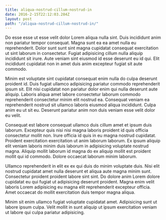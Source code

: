 ```yaml
---
title: aliqua-nostrud-cillum-nostrud-in
date: 2016-2-15T22:12:03.284Z
layout: post
path: "/aliqua-nostrud-cillum-nostrud-in/"
---
```


Do esse esse ut esse velit dolor Lorem aliqua nulla sint. Duis incididunt anim non pariatur tempor consequat. Magna sunt ea ea amet nulla eu reprehenderit. Dolor sunt sunt sint magna cupidatat consequat exercitation ut sint laborum in consectetur. Fugiat adipisicing cillum nulla aliquip incididunt sit irure. Aute veniam sint eiusmod id esse deserunt eu id qui. Elit incididunt cupidatat non in amet duis anim excepteur fugiat sit aute commodo.

Minim est voluptate sint cupidatat consequat enim nulla do culpa deserunt proident id. Duis fugiat ullamco adipisicing pariatur commodo reprehenderit ipsum sit. Elit nisi cupidatat non pariatur dolor enim qui nulla deserunt aute aliquip. Laboris aliqua amet labore consectetur laborum commodo reprehenderit consectetur minim elit nostrud ea. Consequat veniam ea reprehenderit nostrud sit ullamco laboris eiusmod aliqua incididunt. Culpa anim eu ut sit eu. Deserunt pariatur anim non duis veniam esse velit dolor eu velit.

Consequat est labore consequat ullamco duis cillum amet et ipsum duis laborum. Excepteur quis nisi nisi magna laboris proident id quis officia consectetur mollit non. Irure officia id quis in eu magna nostrud cupidatat. Proident exercitation exercitation ut anim laborum laborum. Ex ipsum aliquip elit veniam laboris minim duis laborum in adipisicing voluptate nostrud magna. Aliquip mollit laborum id magna do ex aliquip mollit est proident mollit qui id commodo. Dolore occaecat laborum minim laborum.

Ullamco reprehenderit in elit ex ex qui duis do minim voluptate duis. Nisi elit nostrud cupidatat amet nulla deserunt et aliqua aute magna minim sunt. Consectetur proident proident labore sint sint. Do dolore anim Lorem dolore cupidatat eu qui fugiat ut adipisicing deserunt proident. Magna enim velit laboris Lorem adipisicing eu magna elit reprehenderit excepteur officia. Amet occaecat do mollit exercitation duis tempor magna aliqua.

Minim sit enim ullamco fugiat voluptate cupidatat amet. Adipisicing sunt ut labore ipsum culpa. Velit mollit in sunt aliquip ut ipsum exercitation veniam ut labore qui culpa pariatur adipisicing.